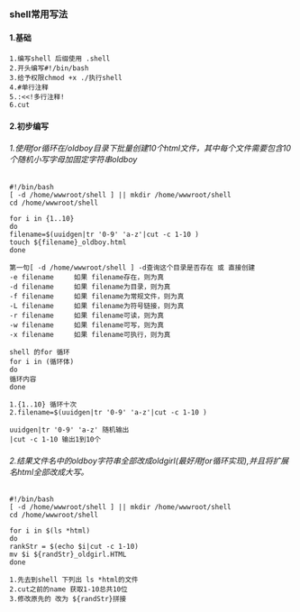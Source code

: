 ### shell常用写法

#### 1.基础

```shell
1.编写shell 后缀使用 .shell
2.开头编写#!/bin/bash
3.给予权限chmod +x ./执行shell
4.#单行注释
5.:<<!多行注释!
6.cut
```

#### 2.初步编写

###### 1.使用for循环在/oldboy目录下批量创建10个html文件，其中每个文件需要包含10个随机小写字母加固定字符串oldboy

``` shell
#!/bin/bash
[ -d /home/wwwroot/shell ] || mkdir /home/wwwroot/shell
cd /home/wwwroot/shell

for i in {1..10}
do
filename=$(uuidgen|tr '0-9' 'a-z'|cut -c 1-10 )
touch ${filename}_oldboy.html
done

第一句[ -d /home/wwwroot/shell ] -d查询这个目录是否存在 或 直接创建
-e filename 	如果 filename存在，则为真 	
-d filename 	如果 filename为目录，则为真 
-f filename 	如果 filename为常规文件，则为真 	
-L filename 	如果 filename为符号链接，则为真 	
-r filename 	如果 filename可读，则为真 	
-w filename 	如果 filename可写，则为真 	
-x filename 	如果 filename可执行，则为真 

shell 的for 循环
for i in (循环体)
do
循环内容
done

1.{1..10} 循环十次
2.filename=$(uuidgen|tr '0-9' 'a-z'|cut -c 1-10 )

uuidgen|tr '0-9' 'a-z' 随机输出
|cut -c 1-10 输出1到10个
```



###### 2.结果文件名中的oldboy字符串全部改成oldgirl(最好用for循环实现),并且将扩展名html全部改成大写。

```shell
#!/bin/bash
[ -d /home/wwwroot/shell ] || mkdir /home/wwwroot/shell
cd /home/wwwroot/shell

for i in $(ls *html)
do
rankStr = $(echo $i|cut -c 1-10)
mv $i ${randStr}_oldgirl.HTML
done

1.先去到shell 下列出 ls *html的文件
2.cut之前的name 获取1-10总共10位
3.修改原先的 改为 ${randStr}拼接


```

